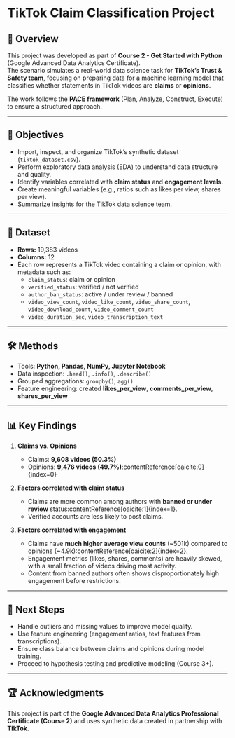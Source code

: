 # TikTok Claim Classification Project

## 📌 Overview
This project was developed as part of **Course 2 - Get Started with Python** (Google Advanced Data Analytics Certificate).  
The scenario simulates a real-world data science task for **TikTok’s Trust & Safety team**, focusing on preparing data for a machine learning model that classifies whether statements in TikTok videos are **claims** or **opinions**.

The work follows the **PACE framework** (Plan, Analyze, Construct, Execute) to ensure a structured approach.

---

## 🎯 Objectives
- Import, inspect, and organize TikTok’s synthetic dataset (`tiktok_dataset.csv`).
- Perform exploratory data analysis (EDA) to understand data structure and quality.
- Identify variables correlated with **claim status** and **engagement levels**.
- Create meaningful variables (e.g., ratios such as likes per view, shares per view).
- Summarize insights for the TikTok data science team.

---

## 📂 Dataset
- **Rows:** 19,383 videos  
- **Columns:** 12  
- Each row represents a TikTok video containing a claim or opinion, with metadata such as:
  - `claim_status`: claim or opinion
  - `verified_status`: verified / not verified
  - `author_ban_status`: active / under review / banned
  - `video_view_count`, `video_like_count`, `video_share_count`, `video_download_count`, `video_comment_count`
  - `video_duration_sec`, `video_transcription_text`

---

## 🛠️ Methods
- Tools: **Python, Pandas, NumPy, Jupyter Notebook**
- Data inspection: `.head()`, `.info()`, `.describe()`
- Grouped aggregations: `groupby()`, `agg()`
- Feature engineering: created **likes_per_view**, **comments_per_view**, **shares_per_view**

---

## 📊 Key Findings
1. **Claims vs. Opinions**  
   - Claims: **9,608 videos (50.3%)**  
   - Opinions: **9,476 videos (49.7%)**:contentReference[oaicite:0]{index=0}

2. **Factors correlated with claim status**  
   - Claims are more common among authors with **banned or under review** status:contentReference[oaicite:1]{index=1}.  
   - Verified accounts are less likely to post claims.

3. **Factors correlated with engagement**  
   - Claims have **much higher average view counts** (~501k) compared to opinions (~4.9k):contentReference[oaicite:2]{index=2}.  
   - Engagement metrics (likes, shares, comments) are heavily skewed, with a small fraction of videos driving most activity.  
   - Content from banned authors often shows disproportionately high engagement before restrictions.

---

## 🚀 Next Steps
- Handle outliers and missing values to improve model quality.
- Use feature engineering (engagement ratios, text features from transcriptions).
- Ensure class balance between claims and opinions during model training.
- Proceed to hypothesis testing and predictive modeling (Course 3+).

---

## 🏆 Acknowledgments
This project is part of the **Google Advanced Data Analytics Professional Certificate (Course 2)** and uses synthetic data created in partnership with **TikTok**.

